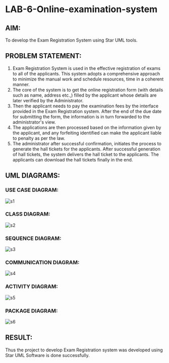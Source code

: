 # LAB-6-Online-examination-system

## AIM:

To develop the Exam Registration System using Star UML tools.

## PROBLEM STATEMENT:

1. Exam Registration System is used in the effective registration of exams to all of the
applicants. This system adopts a comprehensive approach to minimize the manual work and
schedule resources, time in a coherent manner.
2. The core of the system is to get the online registration form (with details such as name,
address etc.,) filled by the applicant whose details are later verified by the Administrator.
3. Then the applicant needs to pay the examination fees by the interface provided in the
Exam Registration system. After the end of the due date for submitting the form, the
information is in turn forwarded to the administrator's view.
4. The applications are then processed based on the information given by the applicant,
and any forfeiting identified can make the applicant liable to penalty as per the law.
5. The administrator after successful confirmation, initiates the process to generate the
hall tickets for the applicants. After successful generation of hall tickets, the system delivers
the hall ticket to the applicants. The applicants can download the hall tickets finally in the end.

## UML DIAGRAMS:
### USE CASE DIAGRAM:
![s1](https://github.com/Ishu-Vasanth/LAB-6-Online-examination-system/assets/94154614/c32f1e5b-9837-4e28-b80f-6b225b1c1657)

### CLASS DIAGRAM:
![s2](https://github.com/Ishu-Vasanth/LAB-6-Online-examination-system/assets/94154614/15f78dff-84a6-4ebe-84ea-e8fc239ff443)

### SEQUENCE DIAGRAM:
![s3](https://github.com/Ishu-Vasanth/LAB-6-Online-examination-system/assets/94154614/79077f7a-6379-4fdf-8b8a-4f4ae167ec72)

### COMMUNICATION DIAGRAM:
![s4](https://github.com/Ishu-Vasanth/LAB-6-Online-examination-system/assets/94154614/a7d2834f-a92b-47ba-a521-b32d767abb78)

### ACTIVITY DIAGRAM:
![s5](https://github.com/Ishu-Vasanth/LAB-6-Online-examination-system/assets/94154614/593982e6-21d1-4bc4-9d1c-02b74bfa39a7)

### PACKAGE DIAGRAM:
![s6](https://github.com/Ishu-Vasanth/LAB-6-Online-examination-system/assets/94154614/495268cd-0f27-491d-8199-04520306c45a)

## RESULT:
Thus the project to develop Exam Registration system was developed using Star UML
Software is done successfully.
